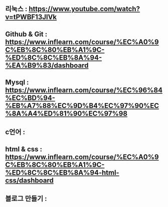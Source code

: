 리눅스 : <https://www.youtube.com/watch?v=tPWBF13JIVk>
-------
Github & Git : https://www.inflearn.com/course/%EC%A0%9C%EB%8C%80%EB%A1%9C-%ED%8C%8C%EB%8A%94-%EA%B9%83/dashboard
------
Mysql : https://www.inflearn.com/course/%EC%96%84%EC%BD%94-%EB%A7%88%EC%9D%B4%EC%97%90%EC%8A%A4%ED%81%90%EC%97%98
------
c언어 : 
-----
html & css : https://www.inflearn.com/course/%EC%A0%9C%EB%8C%80%EB%A1%9C-%ED%8C%8C%EB%8A%94-html-css/dashboard
------
블로그 만들기 : 
-----

